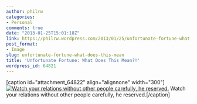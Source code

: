 ```yaml
---
author: philrw
categories:
- Personal
comments: true
date: "2013-01-25T15:01:18Z"
link: https://philrw.wordpress.com/2013/01/25/unfortunate-fortune-what-does-this-mean/
post_format:
- Image
slug: unfortunate-fortune-what-does-this-mean
title: 'Unfortunate Fortune: What Does This Mean?!'
wordpress_id: 64821
---
```


[caption id="attachment_64822" align="alignnone" width="300"][![Watch your relations without other people carefully, he reserved.](/images/IMG_1643-300x168.jpg)](/images/img_1643.jpg) Watch your relations without other people carefully, he reserved.[/caption]
